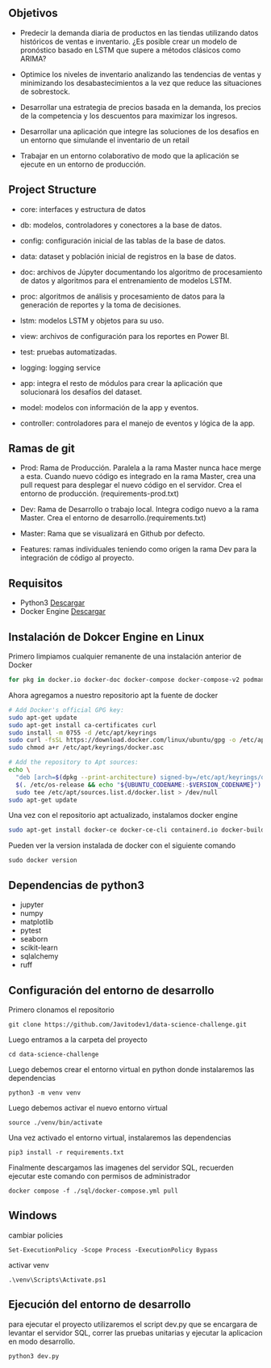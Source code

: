 ## Objetivos

- Predecir la demanda diaria de productos en las tiendas utilizando datos históricos de ventas e inventario. ¿Es posible crear un modelo de pronóstico basado en LSTM que supere a métodos clásicos como ARIMA?

- Optimice los niveles de inventario analizando las tendencias de ventas y minimizando los desabastecimientos a la vez que reduce las situaciones de sobrestock.

- Desarrollar una estrategia de precios basada en la demanda, los precios de la competencia y los descuentos para maximizar los ingresos.

- Desarrollar una aplicación que integre las soluciones de los desafios en un entorno que simulande el inventario de un retail

- Trabajar en un entorno colaborativo de modo que la aplicación se ejecute en un entorno de producción.

## Project Structure

- core: interfaces y estructura de datos

- db: modelos, controladores y conectores a la base de datos.

- config: configuración inicial de las tablas de la base de datos.

- data: dataset y población inicial de registros en la base de datos.

- doc: archivos de Júpyter documentando los algoritmo de procesamiento de datos y algoritmos para el entrenamiento de modelos LSTM.

- proc: algoritmos de análisis y procesamiento de datos para la generación de reportes y la toma de decisiones.

- lstm: modelos LSTM y objetos para su uso.

- view: archivos de configuración para los reportes en Power BI.

- test: pruebas automatizadas.

- logging: logging service

- app: integra el resto de módulos para crear la aplicación que solucionará los desafíos del dataset.

- model: modelos con información de la app y eventos.

- controller: controladores para el manejo de eventos y lógica de la app.


## Ramas de git

- Prod: Rama de Producción. Paralela a la rama Master nunca hace merge a esta. Cuando nuevo código es integrado en la rama Master, crea una pull request para desplegar el nuevo código en el servidor. Crea el entorno de producción. (requirements-prod.txt)

- Dev: Rama de Desarrollo o trabajo local. Integra codigo nuevo a la rama Master. Crea el entorno de desarrollo.(requirements.txt)

- Master: Rama que se visualizará en Github por defecto.

- Features: ramas individuales teniendo como origen la rama Dev para la integración de código al proyecto.

## Requisitos

- Python3 [Descargar](https://www.python.org/downloads/)
- Docker Engine [Descargar](https://www.docker.com/products/docker-desktop/)

## Instalación de Dokcer Engine en Linux

Primero limpiamos cualquier remanente de una instalación anterior de Docker

```bash
for pkg in docker.io docker-doc docker-compose docker-compose-v2 podman-docker containerd runc; do sudo apt-get remove $pkg; done
```

Ahora agregamos a nuestro repositorio apt la fuente de docker

```bash
# Add Docker's official GPG key:
sudo apt-get update
sudo apt-get install ca-certificates curl
sudo install -m 0755 -d /etc/apt/keyrings
sudo curl -fsSL https://download.docker.com/linux/ubuntu/gpg -o /etc/apt/keyrings/docker.asc
sudo chmod a+r /etc/apt/keyrings/docker.asc

# Add the repository to Apt sources:
echo \
  "deb [arch=$(dpkg --print-architecture) signed-by=/etc/apt/keyrings/docker.asc] https://download.docker.com/linux/ubuntu \
  $(. /etc/os-release && echo "${UBUNTU_CODENAME:-$VERSION_CODENAME}") stable" | \
  sudo tee /etc/apt/sources.list.d/docker.list > /dev/null
sudo apt-get update
```

Una vez con el repositorio apt actualizado, instalamos docker engine

```bash
sudo apt-get install docker-ce docker-ce-cli containerd.io docker-buildx-plugin docker-compose-plugin
```

Pueden ver la version instalada de docker con el siguiente comando

`sudo docker version`

## Dependencias de python3

- jupyter
- numpy
- matplotlib
- pytest
- seaborn
- scikit-learn
- sqlalchemy
- ruff

## Configuración del entorno de desarrollo

Primero clonamos el repositorio

`git clone https://github.com/Javitodev1/data-science-challenge.git`

Luego entramos a la carpeta del proyecto

`cd data-science-challenge`

Luego debemos crear el entorno virtual en python donde instalaremos las dependencias

`python3 -m venv venv`

Luego debemos activar el nuevo entorno virtual

`source ./venv/bin/activate`

Una vez activado el entorno virtual, instalaremos las dependencias

`pip3 install -r requirements.txt`

Finalmente descargamos las imagenes del servidor SQL, recuerden ejecutar este comando con permisos de administrador

`docker compose -f ./sql/docker-compose.yml pull`

## Windows

cambiar policies

`Set-ExecutionPolicy -Scope Process -ExecutionPolicy Bypass`

activar venv

`.\venv\Scripts\Activate.ps1`


## Ejecución del entorno de desarrollo

para ejecutar el proyecto utilizaremos el script dev.py que se encargara de levantar el servidor SQL, correr las pruebas unitarias y ejecutar la aplicacion en modo desarrollo.

`python3 dev.py`
